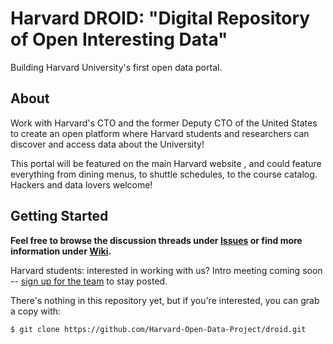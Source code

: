 # Harvard DROID: "Digital Repository of Open Interesting Data"

Building Harvard University's first open data portal.

## About

Work with Harvard's CTO and the former Deputy CTO of the United States to create an open platform where Harvard students and researchers can discover and access data about the University!

This portal will be featured on the main Harvard website , and could feature everything from dining menus, to shuttle schedules, to the course catalog.  Hackers and data lovers welcome! 

## Getting Started

**Feel free to browse the discussion threads under [Issues](https://github.com/Harvard-Open-Data-Project/droid/issues) or find more information under [Wiki](https://github.com/Harvard-Open-Data-Project/droid/wiki).**

Harvard students: interested in working with us? Intro meeting coming soon -- [sign up for the team](https://docs.google.com/a/college.harvard.edu/forms/d/1Jiq3Dsnn-XQ5zMZJsMyRMejzd34OiaAEnqXFVxf3d5A/viewform) to stay posted.

There's nothing in this repository yet, but if you're interested, you can grab a copy with:
```
$ git clone https://github.com/Harvard-Open-Data-Project/droid.git
```
